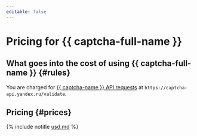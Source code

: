 ```yaml
---
editable: false
---
```


# Pricing for {{ captcha-full-name }}

## What goes into the cost of using {{ captcha-full-name }} {#rules}

You are charged for [{{ captcha-name }} API requests](./quickstart.md#check-answer) at `https://captcha-api.yandex.ru/validate`.

## Pricing {#prices}




{% include notitle [usd.md](../_pricing/smartcaptcha/usd.md) %}

